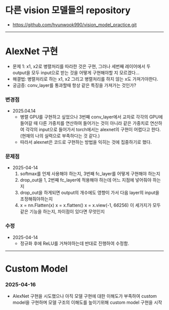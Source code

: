 # 다른 vision 모델들의 repository
- https://github.com/hyunwook990/vision_model_practice.git
---
# AlexNet 구현

- 문제 1: x1, x2로 병렬처리를 따라한 것은 구현, 그러나 세번째 레이어에서 두 output을 모두 input으로 받는 것을 어떻게 구현해야할 지 모르겠다...
- 해결법: 병렬처리로 하는 x1, x2 그리고 병렬처리를 하지 않는 x도 가져가야한다.
- 궁금증: conv_layer를 통과할때 항상 같은 특징을 가져가는 것인가?

### 변경점
- 2025.04.14
    - 병렬 GPU를 구현하고 싶었으나 3번째 conv_layer에서 교차로 각각의 GPU에 들어갈 때 다른 가중치를 연산하여 들어가는 것이 아니라 같은 가중치로 연산하여 각각의 input으로 들어가서 torch에서는 alexnet의 구현이 어렵다고 한다. (현재의 나의 실력으로 부족하다는 것 같다.)
    - 따라서 alexnet은 코드로 구현하는 방법을 익히는 것에 집중하기로 했다.

### 문제점
- 2025-04-14
    1. softmax를 언제 사용해야 하는지, 3번째 fc_layer를 어떻게 구현해야 하는지
    2. drop_out을 1, 2번째 fc_layer에 적용해야 하는데 어느 지점에 넣어줘야 하는지
    3. drop_out을 하게되면 output의 개수에도 영향이 가서 다음 layer의 input을 조정해줘야하는지
    4.  x = nn.Flatten(x)
        x = x.flatten()
        x = x.view(-1, 6*6*256)
        이 세가지가 모두 같은 기능을 하는지, 차이점이 있다면 무엇인지

### 수정
- 2025-04-14
    - 정규화 후에 ReLU를 거쳐야하는데 반대로 진행하여 수정함.

---
# Custom Model
### 2025-04-16
- AlexNet 구현을 시도했으나 아직 모델 구현에 대한 이해도가 부족하여 custom model을 구현하며 모델 구조의 이해도를 높이기위해 custom model 구현을 시작
